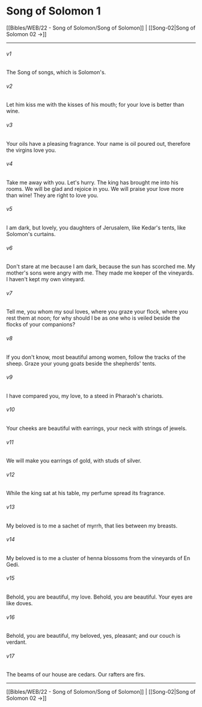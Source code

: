 # Song of Solomon 1

[[Bibles/WEB/22 - Song of Solomon/Song of Solomon]] | [[Song-02|Song of Solomon 02 →]]
***



###### v1 
The Song of songs, which is Solomon's. 

###### v2 
Let him kiss me with the kisses of his mouth; for your love is better than wine. 

###### v3 
Your oils have a pleasing fragrance. Your name is oil poured out, therefore the virgins love you. 

###### v4 
Take me away with you. Let's hurry. The king has brought me into his rooms. We will be glad and rejoice in you. We will praise your love more than wine! They are right to love you. 

###### v5 
I am dark, but lovely, you daughters of Jerusalem, like Kedar's tents, like Solomon's curtains. 

###### v6 
Don't stare at me because I am dark, because the sun has scorched me. My mother's sons were angry with me. They made me keeper of the vineyards. I haven't kept my own vineyard. 

###### v7 
Tell me, you whom my soul loves, where you graze your flock, where you rest them at noon; for why should I be as one who is veiled beside the flocks of your companions? 

###### v8 
If you don't know, most beautiful among women, follow the tracks of the sheep. Graze your young goats beside the shepherds' tents. 

###### v9 
I have compared you, my love, to a steed in Pharaoh's chariots. 

###### v10 
Your cheeks are beautiful with earrings, your neck with strings of jewels. 

###### v11 
We will make you earrings of gold, with studs of silver. 

###### v12 
While the king sat at his table, my perfume spread its fragrance. 

###### v13 
My beloved is to me a sachet of myrrh, that lies between my breasts. 

###### v14 
My beloved is to me a cluster of henna blossoms from the vineyards of En Gedi. 

###### v15 
Behold, you are beautiful, my love. Behold, you are beautiful. Your eyes are like doves. 

###### v16 
Behold, you are beautiful, my beloved, yes, pleasant; and our couch is verdant. 

###### v17 
The beams of our house are cedars. Our rafters are firs.

***
[[Bibles/WEB/22 - Song of Solomon/Song of Solomon]] | [[Song-02|Song of Solomon 02 →]]
